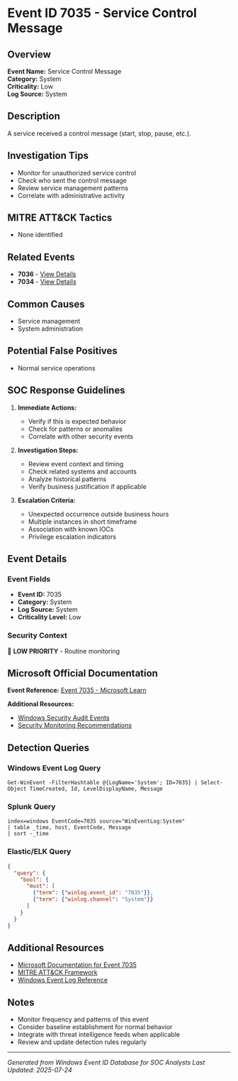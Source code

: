 # Event ID 7035 - Service Control Message

## Overview
**Event Name:** Service Control Message  
**Category:** System  
**Criticality:** Low  
**Log Source:** System  

## Description
A service received a control message (start, stop, pause, etc.).

## Investigation Tips
- Monitor for unauthorized service control
- Check who sent the control message
- Review service management patterns
- Correlate with administrative activity

## MITRE ATT&CK Tactics
- None identified

## Related Events
- **7036** - [View Details](7036.md)
- **7034** - [View Details](7034.md)

## Common Causes
- Service management
- System administration

## Potential False Positives
- Normal service operations

## SOC Response Guidelines
1. **Immediate Actions:**
   - Verify if this is expected behavior
   - Check for patterns or anomalies
   - Correlate with other security events

2. **Investigation Steps:**
   - Review event context and timing
   - Check related systems and accounts
   - Analyze historical patterns
   - Verify business justification if applicable

3. **Escalation Criteria:**
   - Unexpected occurrence outside business hours
   - Multiple instances in short timeframe
   - Association with known IOCs
   - Privilege escalation indicators

## Event Details

### Event Fields
- **Event ID:** 7035
- **Category:** System
- **Log Source:** System
- **Criticality Level:** Low

### Security Context
📝 **LOW PRIORITY** - Routine monitoring

## Microsoft Official Documentation
**Event Reference:** [Event 7035 - Microsoft Learn](https://learn.microsoft.com/en-us/windows/win32/services/service-control-manager)

**Additional Resources:**
- [Windows Security Audit Events](https://learn.microsoft.com/en-us/windows/security/threat-protection/auditing/audit-events)
- [Security Monitoring Recommendations](https://learn.microsoft.com/en-us/windows-server/identity/ad-ds/plan/appendix-l--events-to-monitor)

## Detection Queries

### Windows Event Log Query
```
Get-WinEvent -FilterHashtable @{LogName='System'; ID=7035} | Select-Object TimeCreated, Id, LevelDisplayName, Message
```

### Splunk Query
```spl
index=windows EventCode=7035 source="WinEventLog:System"
| table _time, host, EventCode, Message
| sort -_time
```

### Elastic/ELK Query
```json
{
  "query": {
    "bool": {
      "must": [
        {"term": {"winlog.event_id": "7035"}},
        {"term": {"winlog.channel": "System"}}
      ]
    }
  }
}
```

## Additional Resources
- [Microsoft Documentation for Event 7035](https://docs.microsoft.com/en-us/windows/security/threat-protection/auditing/event-7035)
- [MITRE ATT&CK Framework](https://attack.mitre.org/)
- [Windows Event Log Reference](https://docs.microsoft.com/en-us/windows/win32/eventlog/event-logging)

## Notes
- Monitor frequency and patterns of this event
- Consider baseline establishment for normal behavior
- Integrate with threat intelligence feeds when applicable
- Review and update detection rules regularly

---
*Generated from Windows Event ID Database for SOC Analysts*
*Last Updated: 2025-07-24*